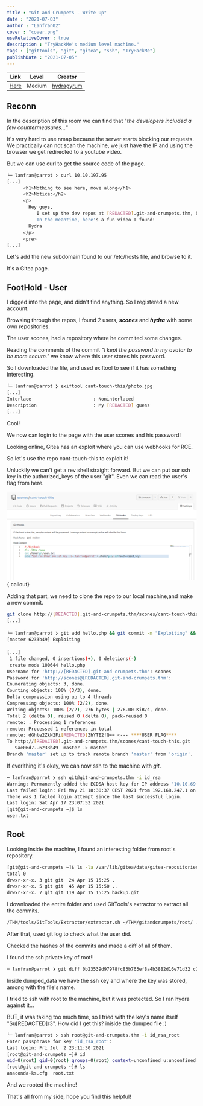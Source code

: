 ```yaml
---
title : "Git and Crumpets - Write Up"
date : "2021-07-03"
author : "Lanfran02"
cover : "cover.png"
useRelativeCover : true
description : "TryHackMe's medium level machine."
tags : ["gittools", "git", "gitea", "ssh", "TryHackMe"]
publishDate : "2021-07-05"
---
```


| Link | Level | Creator |
|------|-------|---------|
| [Here](https://tryhackme.com/room/gitandcrumpets)  | Medium  |  [hydragyrum](https://tryhackme.com/p/hydragyrum)  |

## Reconn

In the description of this room we can find that "_the developers included a few countermeasures..._"

It's very hard to use nmap because the server starts blocking our requests.
We practically can not scan the machine, we just have the IP and using the browser we get redirected to a youtube video.

But we can use curl to get the source code of the page.

```bash
╰─ lanfran@parrot ❯ curl 10.10.197.95                                                                                              ─╯
[...]
      <h1>Nothing to see here, move along</h1>
      <h2>Notice:</h2>
      <p> 
        Hey guys,
           I set up the dev repos at [REDACTED].git-and-crumpets.thm, but I haven't gotten around to setting up the DNS yet. 
           In the meantime, here's a fun video I found!
        Hydra
      </p>
      <pre>
[...]
```

Let's add the new subdomain found to our /etc/hosts file, and browse to it.

It's a Gitea page.

## FootHold - User

I digged into the page, and didn't find anything. So I registered a new account.

Browsing through the repos, I found 2 users, ***scones*** and ***hydra*** with some own repositories.

The user scones, had a repository where he commited some changes.

Reading the comments of the commit _"I kept the password in my avatar to be more secure."_ we know where this user stores his password.

So I downloaded the file, and used exiftool to see if it has something interesting.

```bash
╰─ lanfran@parrot ❯ exiftool cant-touch-this/photo.jpg                                                                            
[...]
Interlace                       : Noninterlaced
Description                     : My [REDACTED] guess
[...]
```
Cool!

We now can login to the page with the user scones and his password!

Looking online, Gitea has an exploit where you can use webhooks for RCE.

So let's use the repo cant-touch-this to exploit it!

Unluckily we can't get a rev shell straight forward. But we can put our ssh key in the authorized_keys of the user "git". Even we can read the user's flag from here.

![User](user.png){.callout}

Adding that part, we need to clone the repo to our local machine,and make a new commit.

```bash
git clone http://[REDACTED].git-and-crumpets.thm/scones/cant-touch-this.git
[...]

╰─ lanfran@parrot ❯ git add hello.php && git commit -m "Exploiting" && git push -u origin master                                   ─╯
[master 6233b49] Exploiting

[...]
 1 file changed, 0 insertions(+), 0 deletions(-)
 create mode 100644 hello.php
Username for 'http://[REDACTED].git-and-crumpets.thm': scones
Password for 'http://scones@[REDACTED].git-and-crumpets.thm': 
Enumerating objects: 3, done.
Counting objects: 100% (3/3), done.
Delta compression using up to 4 threads
Compressing objects: 100% (2/2), done.
Writing objects: 100% (2/2), 276 bytes | 276.00 KiB/s, done.
Total 2 (delta 0), reused 0 (delta 0), pack-reused 0
remote: . Processing 1 references
remote: Processed 1 references in total
remote: dGhte2ZkN2Fi[REDACTED]ZhYTE2fQ== <--- ****USER FLAG****
To http://[REDACTED].git-and-crumpets.thm/scones/cant-touch-this.git
   9ae06d7..6233b49  master -> master
Branch 'master' set up to track remote branch 'master' from 'origin'.
```

If everithing it's okay, we can now ssh to the machine with _git_.

```bash
─ lanfran@parrot ❯ ssh git@git-and-crumpets.thm -i id_rsa                                                                     ─╯
Warning: Permanently added the ECDSA host key for IP address '10.10.69.176' to the list of known hosts.
Last failed login: Fri May 21 18:30:37 CEST 2021 from 192.168.247.1 on ssh:notty
There was 1 failed login attempt since the last successful login.
Last login: Sat Apr 17 23:07:52 2021
[git@git-and-crumpets ~]$ ls
user.txt
```
## Root

Looking inside the machine, I found an interesting folder from root's repository.
```bash
[git@git-and-crumpets ~]$ ls -la /var/lib/gitea/data/gitea-repositories/root
total 0
drwxr-xr-x. 3 git git  24 Apr 15 15:25 .
drwxr-xr-x. 5 git git  45 Apr 15 15:50 ..
drwxr-xr-x. 7 git git 119 Apr 15 15:25 backup.git
```

I downloaded the entire folder and used GitTools's extractor to extract all the commits.

```bash
/THM/tools/GitTools/Extractor/extractor.sh ~/THM/gitandcrumpets/root/ .
```

After that, used git log to check what the user did. 

Checked the hashes of the commits and made a diff of all of them.

I found the ssh private key of root!!

```bash
─ lanfran@parrot ❯ git diff 0b23539d97978fc83b763ef8a4b3882d16e71d32 c242a466aa5d4ae0bb8206ef5d05351d3fd6aff9 > dumped_data
```

Inside dumped_data we have the ssh key and where the key was stored, among with the file's name.

I tried to ssh with root to the machine, but it was protected. So I ran hydra against it...

BUT, it was taking too much time, so I tried with the key's name itself "Su[REDACTED]r3". How did I get this? iniside the dumped file :)

```bash
╰─ lanfran@parrot ❯ ssh root@git-and-crumpets.thm -i id_rsa_root                                                                  ─╯
Enter passphrase for key 'id_rsa_root': 
Last login: Fri Jul  2 23:11:30 2021
[root@git-and-crumpets ~]# id
uid=0(root) gid=0(root) groups=0(root) context=unconfined_u:unconfined_r:unconfined_t:s0-s0:c0.c1023
[root@git-and-crumpets ~]# ls 
anaconda-ks.cfg  root.txt
```

And we rooted the machine!

That's all from my side, hope you find this helpful!